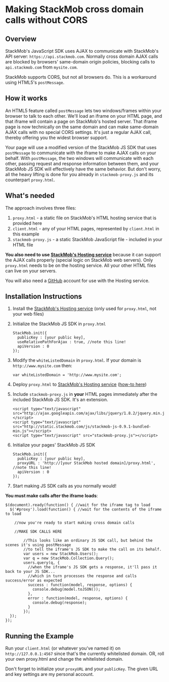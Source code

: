 Making StackMob cross domain calls without CORS
========

## Overview

StackMob's JavaScript SDK uses AJAX to communicate with StackMob's API server: `https://api.stackmob.com`.  Normally cross domain AJAX calls are blocked by browsers' same-domain origin policies, blocking calls to `api.stackmob.com` from `mysite.com`.

StackMob supports CORS, but not all browsers do.  This is a workaround using HTML5's `postMessage`.

## How it works

An HTML5 feature called `postMessage` lets two windows/frames within your browser to talk to each other.  We'll load an iframe on your HTML page, and that iframe will contain a page on StackMob's hosted server.  That iframe page is now technically on the same domain and can make same-domain AJAX calls with no special CORS settings.  It's just a regular AJAX call, thereby offering you the widest browser support.

Your page will use a modified version of the StackMob JS SDK that uses `postMessage` to communicate with the iframe to make AJAX calls on your behalf.  With `postMessage`, the two windows will communicate with each other, passing request and response information between them, and your StackMob JS SDK will effectively have the same behavior.  But don't worry, all the heavy lifting is done for you already in `stackmob-proxy.js` and its counterpart `proxy.html`.

## What's needed

The approach involves three files:

1. `proxy.html` - a static file on StackMob's HTML hosting service that is provided here
2. `client.html` - any of your HTML pages, represented by `client.html` in this example
3. `stackmob-proxy.js` - a static StackMob JavaScript file - included in your HTML file

<b>You also need to use <a href="https://marketplace.stackmob.com/module/html5" target="_blank">StackMob's Hosting service</a></b> because it can support the AJAX calls properly (special logic on StackMob web servers).  Only `proxy.html` needs to be on the hosting service.  All your other HTML files can live on your servers.

You will also need a <a href="http://www.github.com" target="_blank">GitHub</a> account for use with the Hosting service.


## Installation Instructions

1.  Install the <a href="https://marketplace.stackmob.com/module/html5" target="_blank">StackMob's Hosting service</a> (only used for `proxy.html`, not your web files)
2.  Initialize the StackMob JS SDK in `proxy.html`

        StackMob.init({
          publicKey : [your public key],
          useRelativePathForAjax : true, //note this line!
          apiVersion : 0
        });

3.  Modify the `whiteListedDomain` in `proxy.html`.  If your domain is `http://www.mysite.com` then:

        var whiteListedDomain = 'http://www.mysite.com';

4.  Deploy `proxy.html` to <a href="https://marketplace.stackmob.com/module/html5" target="_blank">StackMob's Hosting service</a> (<a href="https://developer.stackmob.com/module/html5" target="_blank">how-to here</a>)
5.  Include `stackmob-proxy.js` in **your** HTML pages immediately after the included StackMob JS SDK.  It's an extension.

        <script type="text/javascript" src="http://ajax.googleapis.com/ajax/libs/jquery/1.8.2/jquery.min.js"></script>
        <script type="text/javascript" src="http://static.stackmob.com/js/stackmob-js-0.9.1-bundled-min.js"></script>
        <script type="text/javascript" src="stackmob-proxy.js"></script>

6.  Initialize your pages' StackMob JS SDK

        StackMob.init({
          publicKey : [your public key],
          proxyURL : 'http://[your StackMob hosted domain]/proxy.html', //note this line!
          apiVersion : 0
        });

7.  Start making JS SDK calls as you normally would!

**You must make calls after the iframe loads**:

```
$(document).ready(function() { //wait for the iframe tag to load
  $('#proxy').load(function() { //wait for the contents of the iframe to load
    
    //now you're ready to start making cross domain calls
    
    //MAKE SDK CALLS HERE
    
        //This looks like an ordinary JS SDK call, but behind the scenes it's using postMessage
        //to tell the iframe's JS SDK to make the call on its behalf.
        var users = new StackMob.Users();
        var q = new StackMob.Collection.Query();
        users.query(q, {
          //when the iframe's JS SDK gets a response, it'll pass it back to your JS SDK...
          //which in turn processes the response and calls success/error as expected
          success : function(model, response, options) {
            console.debug(model.toJSON());
          },
          error : function(model, response, options) {
            console.debug(response);
          }
        });    
  });
});
```

## Running the Example

Run your `client.html` (or whatever you've named it) on `http://127.0.0.1:4567` since that's the currently whitelisted domain.  OR, roll your own proxy.html and change the whitelisted domain.

Don't forget to initialize your `proxyURL` and your `publicKey`.  The given URL and key settings are my personal account.
